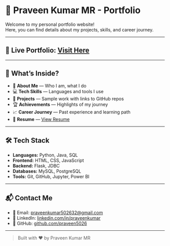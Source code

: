 # 💼 Praveen Kumar MR - Portfolio

Welcome to my personal portfolio website!  
Here, you can find details about my projects, skills, and career journey.

---

## 🔗 Live Portfolio: [Visit Here](https://praveen5026.github.io/Praveen_portfolio/)

---

## 🚀 What’s Inside?

- 🎯 **About Me** — Who I am, what I do
- 💻 **Tech Skills** — Languages and tools I use
- 📁 **Projects** — Sample work with links to GitHub repos
- 🏆 **Achievements** — Highlights of my journey
- 📈 **Career Journey** — Past experience and learning path
- 📄 **Resume** — [View Resume](./Praveen_Resume.pdf)

---

## 🛠️ Tech Stack

- **Languages:** Python, Java, SQL
- **Frontend:** HTML, CSS, JavaScript
- **Backend:** Flask, JDBC
- **Databases:** MySQL, PostgreSQL
- **Tools:** Git, GitHub, Jupyter, Power BI

---

## 📬 Contact Me

- 📧 Email: [praveenkumar502632@gmail.com](mailto:praveenkumar502632@gmail.com)
- 🔗 LinkedIn: [linkedin.com/in/praveenkumar](https://www.linkedin.com/in/praveenkumar/)
- 🐙 GitHub: [github.com/praveen5026](https://github.com/praveen5026)

---

> Built with ❤️ by Praveen Kumar MR
